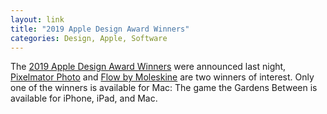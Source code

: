 ```yaml
---
layout: link
title: "2019 Apple Design Award Winners"
categories: Design, Apple, Software
---
```


The [2019 Apple Design Award Winners](https://developer.apple.com/design/awards/) were announced last night, [Pixelmator Photo](https://www.pixelmator.com/photo/) and [Flow by Moleskine](https://moleskinestudio.com/support/flow/introduction/flow-overview/) are two winners of interest. Only one of the winners is available for Mac: The game the Gardens Between is available for iPhone, iPad, and Mac.

